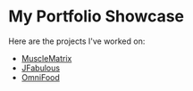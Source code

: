 # My Portfolio Showcase

Here are the projects I've worked on:

- [MuscleMatrix](./MuscleMatrix/)
- [JFabulous](./JFabulous/)
- [OmniFood](./OmniFood/)
